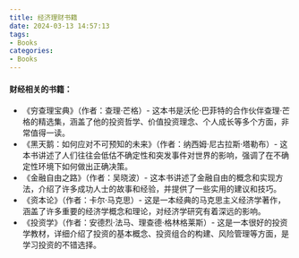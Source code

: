 ```yaml
---
title: 经济理财书籍
date: 2024-03-13 14:57:13
tags:
- Books
categories:
- Books
---
```


#### 财经相关的书籍：

- 《穷查理宝典》（作者：查理·芒格）- 这本书是沃伦·巴菲特的合作伙伴查理·芒格的精选集，涵盖了他的投资哲学、价值投资理念、个人成长等多个方面，非常值得一读。
- 《黑天鹅：如何应对不可预知的未来》（作者：纳西姆·尼古拉斯·塔勒布）- 这本书讲述了人们往往会低估不确定性和突发事件对世界的影响，强调了在不确定性环境下如何做出正确决策。
- 《金融自由之路》（作者：吴晓波）- 这本书讲述了金融自由的概念和实现方法，介绍了许多成功人士的故事和经验，并提供了一些实用的建议和技巧。
- 《资本论》（作者：卡尔·马克思）- 这是一本经典的马克思主义经济学著作，涵盖了许多重要的经济学概念和理论，对经济学研究有着深远的影响。
- 《投资学》（作者：安德烈·法马、理查德·格林格莱斯）- 这是一本很好的投资学教材，详细介绍了投资的基本概念、投资组合的构建、风险管理等方面，是学习投资的不错选择。
